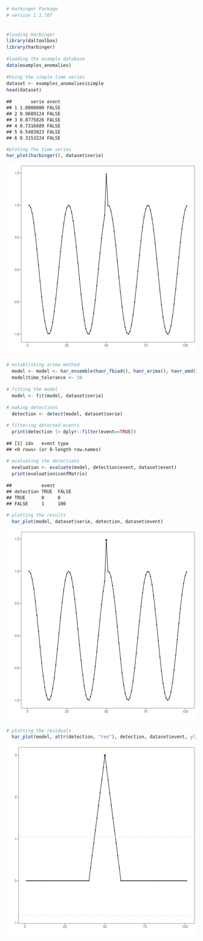 
``` r
# Harbinger Package
# version 1.1.707


#loading Harbinger
library(daltoolbox)
library(harbinger) 
```


``` r
#loading the example database
data(examples_anomalies)
```


``` r
#Using the simple time series 
dataset <- examples_anomalies$simple
head(dataset)
```

```
##       serie event
## 1 1.0000000 FALSE
## 2 0.9689124 FALSE
## 3 0.8775826 FALSE
## 4 0.7316889 FALSE
## 5 0.5403023 FALSE
## 6 0.3153224 FALSE
```


``` r
#ploting the time series
har_plot(harbinger(), dataset$serie)
```

![plot of chunk unnamed-chunk-4](fig/hanr_ensemble_fuzzy/unnamed-chunk-4-1.png)


``` r
# establishing arima method 
  model <- model <- har_ensemble(hanr_fbiad(), hanr_arima(), hanr_emd())
  model$time_tolerance <- 10
```


``` r
# fitting the model
  model <- fit(model, dataset$serie)
```


``` r
# making detections
  detection <- detect(model, dataset$serie)
```


``` r
# filtering detected events
  print(detection |> dplyr::filter(event==TRUE))
```

```
## [1] idx   event type 
## <0 rows> (or 0-length row.names)
```


``` r
# evaluating the detections
  evaluation <- evaluate(model, detection$event, dataset$event)
  print(evaluation$confMatrix)
```

```
##           event      
## detection TRUE  FALSE
## TRUE      0     0    
## FALSE     1     100
```


``` r
# plotting the results
  har_plot(model, dataset$serie, detection, dataset$event)
```

![plot of chunk unnamed-chunk-10](fig/hanr_ensemble_fuzzy/unnamed-chunk-10-1.png)

``` r
# plotting the residuals
  har_plot(model, attr(detection, "res"), detection, dataset$event, yline = attr(detection, "threshold"))
```

![plot of chunk unnamed-chunk-11](fig/hanr_ensemble_fuzzy/unnamed-chunk-11-1.png)
